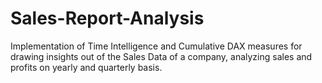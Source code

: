 # Sales-Report-Analysis
Implementation of Time Intelligence and Cumulative DAX measures for drawing insights out of the Sales Data of a company, analyzing sales and profits on yearly and quarterly basis.
